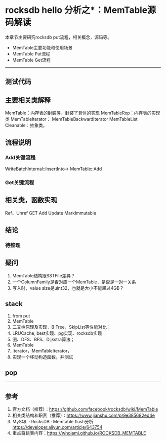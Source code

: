 # rocksdb hello 分析之*：MemTable源码解读
本章节主要研究rocksdb put流程，相关概念，源码等。
- MemTable主要功能和使用场景
- MemTable Put流程
- MemTable Get流程

---
## 测试代码

## 主要相关类解释
MemTable：内存表的封装类，封装了具体的实现
MemTableRep：内存表的实现类
MemTableIterator：
MemTableBackwardIterator
MemTableList
Cleanable：抽象类，

## 流程说明
### Add关键流程
WriteBatchInternal::InsertInto->
MemTable::Add

### Get关键流程

## 相关类，函数实现
Ref、Unref
GET
Add
Update
MarkImmutable

## 结论

### 待整理

## 疑问
1. MemTable结构跟SSTFile差异？
2. 一个ColumnFamily是否对应一个MemTable，是否是一对一关系
3. 写入时，value size是uint32，也就是大小不能超过4GB？

## stack
1. from put
2. MemTable
3. 二叉树原理及实现，B Tree，SkipList等性能对比；
4. LRUCache, best实现、pg实现、rocksdb实现
5. 图、DFS、BFS、Dijkstra算法；
6. MemTable
8. Iterator，MemTableIterator，
9. 实现一个移动构造函数，并测试

## pop

---
## 参考
1. 官方文档（推荐）：https://github.com/facebook/rocksdb/wiki/MemTable
2. 相关类结构和职责（推荐）：https://www.jianshu.com/p/9e385682ed4e
3. MySQL · RocksDB · Memtable flush分析 https://developer.aliyun.com/article/643754
4. 重点将跳表内容：https://whoiami.github.io/ROCKSDB_MEMTABLE

